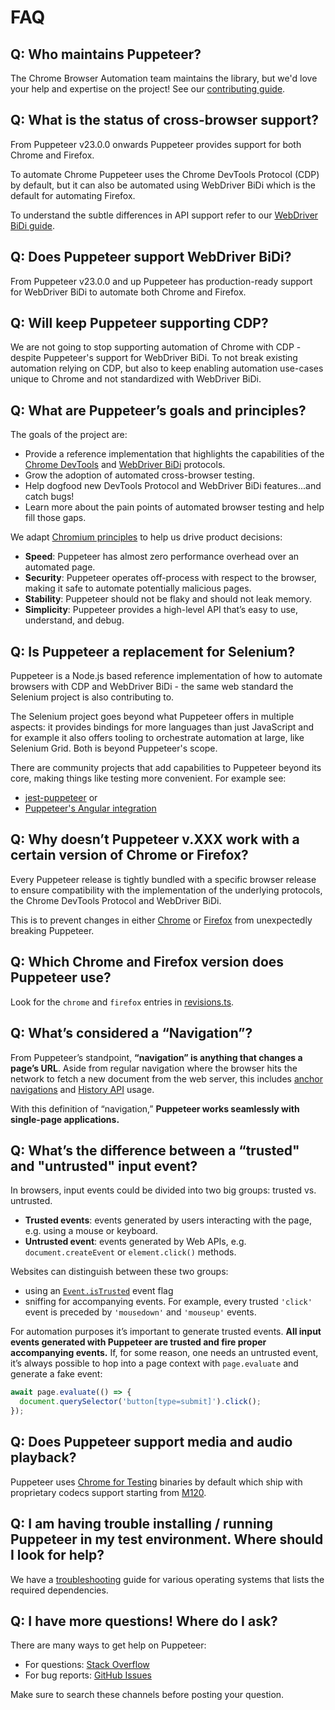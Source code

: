 # FAQ

## Q: Who maintains Puppeteer?

The Chrome Browser Automation team maintains the library, but we'd love your help and
expertise on the project! See our
[contributing guide](https://pptr.dev/contributing).

## Q: What is the status of cross-browser support?

From Puppeteer v23.0.0 onwards Puppeteer provides support for both Chrome and Firefox.

To automate Chrome Puppeteer uses the Chrome DevTools Protocol (CDP) by default, but it can
also be automated using WebDriver BiDi which is the default for automating Firefox.

To understand the subtle differences in API support refer to our
[WebDriver BiDi guide](https://pptr.dev/webdriver-bidi).

## Q: Does Puppeteer support WebDriver BiDi?

From Puppeteer v23.0.0 and up Puppeteer has production-ready support for WebDriver BiDi
to automate both Chrome and Firefox.

## Q: Will keep Puppeteer supporting CDP?

We are not going to stop supporting automation of Chrome with CDP - despite
Puppeteer's support for WebDriver BiDi. To not break existing automation relying on CDP,
but also to keep enabling automation use-cases unique to Chrome and not standardized
with WebDriver BiDi.

## Q: What are Puppeteer’s goals and principles?

The goals of the project are:

- Provide a reference implementation that highlights the capabilities of the
  [Chrome DevTools](https://chromedevtools.github.io/devtools-protocol/)
  and [WebDriver BiDi](https://w3c.github.io/webdriver-bidi/) protocols.
- Grow the adoption of automated cross-browser testing.
- Help dogfood new DevTools Protocol and WebDriver BiDi features...and catch bugs!
- Learn more about the pain points of automated browser testing and help fill
  those gaps.

We adapt
[Chromium principles](https://www.chromium.org/developers/core-principles) to
help us drive product decisions:

- **Speed**: Puppeteer has almost zero performance overhead over an automated
  page.
- **Security**: Puppeteer operates off-process with respect to the browser, making
  it safe to automate potentially malicious pages.
- **Stability**: Puppeteer should not be flaky and should not leak memory.
- **Simplicity**: Puppeteer provides a high-level API that’s easy to use,
  understand, and debug.

## Q: Is Puppeteer a replacement for Selenium?

Puppeteer is a Node.js based reference implementation of how to automate browsers
with CDP and WebDriver BiDi - the same web standard the Selenium project is also
contributing to.

The Selenium project goes beyond what Puppeteer offers in multiple aspects: it provides
bindings for more languages than just JavaScript and for example it also offers tooling
to orchestrate automation at large, like Selenium Grid. Both is beyond Puppeteer's scope.

There are community projects that add capabilities to Puppeteer beyond its core,
making things like testing more convenient. For example see:

- [jest-puppeteer](https://github.com/smooth-code/jest-puppeteer) or
- [Puppeteer's Angular integration](https://pptr.dev/integrations/ng-schematics)

## Q: Why doesn’t Puppeteer v.XXX work with a certain version of Chrome or Firefox?

Every Puppeteer release is tightly bundled with a specific browser release
to ensure compatibility with the implementation of the underlying protocols,
the Chrome DevTools Protocol and WebDriver BiDi.

This is to prevent changes in either [Chrome](https://pptr.dev/supported-browsers#chrome) or [Firefox](https://pptr.dev/supported-browsers#firefox) from unexpectedly breaking Puppeteer.

## Q: Which Chrome and Firefox version does Puppeteer use?

Look for the `chrome` and `firefox` entries in
[revisions.ts](https://github.com/puppeteer/puppeteer/blob/main/packages/puppeteer-core/src/revisions.ts).

## Q: What’s considered a “Navigation”?

From Puppeteer’s standpoint, **“navigation” is anything that changes a page’s
URL**. Aside from regular navigation where the browser hits the network to fetch
a new document from the web server, this includes
[anchor navigations](https://www.w3.org/TR/html5/single-page.html#scroll-to-fragid)
and [History API](https://developer.mozilla.org/en-US/docs/Web/API/History_API)
usage.

With this definition of “navigation,” **Puppeteer works seamlessly with
single-page applications.**

## Q: What’s the difference between a “trusted" and "untrusted" input event?

In browsers, input events could be divided into two big groups: trusted vs.
untrusted.

- **Trusted events**: events generated by users interacting with the page, e.g.
  using a mouse or keyboard.
- **Untrusted event**: events generated by Web APIs, e.g. `document.createEvent`
  or `element.click()` methods.

Websites can distinguish between these two groups:

- using an
  [`Event.isTrusted`](https://developer.mozilla.org/en-US/docs/Web/API/Event/isTrusted)
  event flag
- sniffing for accompanying events. For example, every trusted `'click'` event
  is preceded by `'mousedown'` and `'mouseup'` events.

For automation purposes it’s important to generate trusted events. **All input
events generated with Puppeteer are trusted and fire proper accompanying
events.** If, for some reason, one needs an untrusted event, it’s always
possible to hop into a page context with `page.evaluate` and generate a fake
event:

```ts
await page.evaluate(() => {
  document.querySelector('button[type=submit]').click();
});
```

## Q: Does Puppeteer support media and audio playback?

Puppeteer uses [Chrome for Testing](https://developer.chrome.com/blog/chrome-for-testing/) binaries
by default which ship with proprietary codecs support starting from
[M120](https://chromiumdash.appspot.com/commit/12d607016c31ea13579e897740c765be189ed6eb).

## Q: I am having trouble installing / running Puppeteer in my test environment. Where should I look for help?

We have a
[troubleshooting](https://pptr.dev/troubleshooting)
guide for various operating systems that lists the required dependencies.

## Q: I have more questions! Where do I ask?

There are many ways to get help on Puppeteer:

- For questions: [Stack Overflow](https://stackoverflow.com/questions/tagged/puppeteer)
- For bug reports: [GitHub Issues](https://github.com/puppeteer/puppeteer/issues)

Make sure to search these channels before posting your question.
